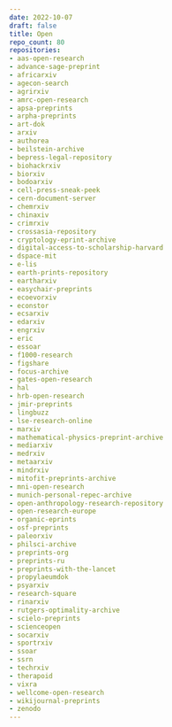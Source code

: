 ```yaml
---
date: 2022-10-07
draft: false
title: Open
repo_count: 80
repositories:
- aas-open-research
- advance-sage-preprint
- africarxiv
- agecon-search
- agrirxiv
- amrc-open-research
- apsa-preprints
- arpha-preprints
- art-dok
- arxiv
- authorea
- beilstein-archive
- bepress-legal-repository
- biohackrxiv
- biorxiv
- bodoarxiv
- cell-press-sneak-peek
- cern-document-server
- chemrxiv
- chinaxiv
- crimrxiv
- crossasia-repository
- cryptology-eprint-archive
- digital-access-to-scholarship-harvard
- dspace-mit
- e-lis
- earth-prints-repository
- eartharxiv
- easychair-preprints
- ecoevorxiv
- econstor
- ecsarxiv
- edarxiv
- engrxiv
- eric
- essoar
- f1000-research
- figshare
- focus-archive
- gates-open-research
- hal
- hrb-open-research
- jmir-preprints
- lingbuzz
- lse-research-online
- marxiv
- mathematical-physics-preprint-archive
- mediarxiv
- medrxiv
- metaarxiv
- mindrxiv
- mitofit-preprints-archive
- mni-open-research
- munich-personal-repec-archive
- open-anthropology-research-repository
- open-research-europe
- organic-eprints
- osf-preprints
- paleorxiv
- philsci-archive
- preprints-org
- preprints-ru
- preprints-with-the-lancet
- propylaeumdok
- psyarxiv
- research-square
- rinarxiv
- rutgers-optimality-archive
- scielo-preprints
- scienceopen
- socarxiv
- sportrxiv
- ssoar
- ssrn
- techrxiv
- therapoid
- vixra
- wellcome-open-research
- wikijournal-preprints
- zenodo
---
```



